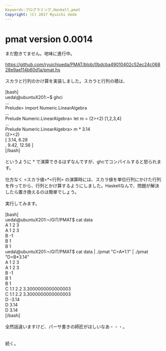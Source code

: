 ```yaml
---
Keywords:プログラミング,Haskell,pmat
Copyright: (C) 2017 Ryuichi Ueda
---
```


# <!--:ja-->pmat version 0.0014<!--:-->
<!--:ja-->まだ飽きてません。地味に進行中。<br />
<br />
<a href="https://github.com/ryuichiueda/PMAT/blob/0bdcba49010402c52ec24c06828e9ae114b60d1a/pmat.hs" target="_blank">https://github.com/ryuichiueda/PMAT/blob/0bdcba49010402c52ec24c06828e9ae114b60d1a/pmat.hs</a><br />
<br />
スカラと行列のかけ算を実装しました。スカラと行列の積は、<br />
<br />
[bash]<br />
ueda\@ubuntuX201:~$ ghci<br />
...<br />
Prelude&gt; import Numeric.LinearAlgebra<br />
...<br />
Prelude Numeric.LinearAlgebra&gt; let m = (2&gt;&lt;2) [1,2,3,4]<br />
...<br />
Prelude Numeric.LinearAlgebra&gt; m * 3.14<br />
(2&gt;&lt;2)<br />
 [ 3.14, 6.28<br />
 , 9.42, 12.56 ]<br />
[/bash]<br />
<br />
というように * で演算できるはずなんですが、ghcでコンパイルすると怒られます。<br />
<br />
仕方なく <スカラ値>*<行列> の演算時には、スカラ値を単位行列にかけた行列を作ってから、行列とかけ算するようにしました。Haskellなんで、問題が解決したら置き換えるのは簡単でしょう。<br />
<br />
実行してみます。<br />
<br />
[bash]<br />
ueda\@ubuntuX201:~/GIT/PMAT$ cat data <br />
A 1 2 3<br />
A 1 2 3<br />
B -1<br />
B 1<br />
B 1<br />
ueda\@ubuntuX201:~/GIT/PMAT$ cat data | ./pmat &quot;C=A*1.1&quot; | ./pmat &quot;D=B*3.14&quot;<br />
A 1 2 3<br />
A 1 2 3<br />
B -1<br />
B 1<br />
B 1<br />
C 1.1 2.2 3.3000000000000003<br />
C 1.1 2.2 3.3000000000000003<br />
D -3.14<br />
D 3.14<br />
D 3.14<br />
[/bash]<br />
<br />
全然話違いますけど、パーサ書きの師匠がほしいなあ・・・。<br />
<br />
<br />
続く。<!--:-->
